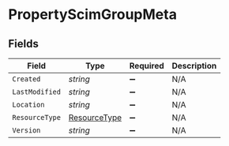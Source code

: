 # PropertyScimGroupMeta


## Fields

| Field                                                   | Type                                                    | Required                                                | Description                                             |
| ------------------------------------------------------- | ------------------------------------------------------- | ------------------------------------------------------- | ------------------------------------------------------- |
| `Created`                                               | *string*                                                | :heavy_minus_sign:                                      | N/A                                                     |
| `LastModified`                                          | *string*                                                | :heavy_minus_sign:                                      | N/A                                                     |
| `Location`                                              | *string*                                                | :heavy_minus_sign:                                      | N/A                                                     |
| `ResourceType`                                          | [ResourceType](../../Models/Components/ResourceType.md) | :heavy_minus_sign:                                      | N/A                                                     |
| `Version`                                               | *string*                                                | :heavy_minus_sign:                                      | N/A                                                     |